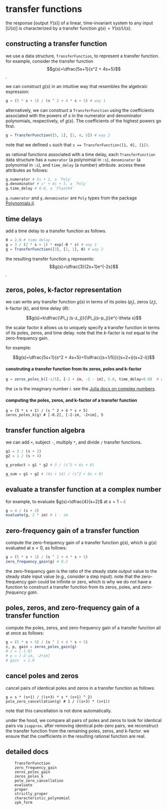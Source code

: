# transfer functions

the response [output $Y(s)$] of a linear, time-invariant system to any input [$U(s)$] is characterized by a transfer function $g(s)=Y(s)/U(s)$.

## constructing a transfer function

we use a data structure, `TransferFunction`, to represent a transfer function. for example, consider the transfer function
$$g(s)=\dfrac{5s+1}{s^2 + 4s+5}$$.

we can construct $g(s)$ in an intuitive way that resembles the algebraic expression:

```julia
g = (5 * s + 1) / (s ^ 2 + 4 * s + 5) # way 1
```

alternatively, we can construct a `TransferFunction` using the coefficients associated with the powers of $s$ in the numerator and denominator polynomials, respectively, of $g(s)$. The coefficients of the highest powers go first.
```julia
g = TransferFunction([5, 1], [1, 4, 5]) # way 2
```

note that we defined `s` such that `s == TransferFunction([1, 0], [1])`.

as rational functions associated with a time delay, each `TransferFunction` data structure has a `numerator` (a polynomial in `:s`), `denominator` (a polynomial in `:s`), and `time_delay` (a number) attribute. access these attributes as follows:

```julia
g.numerator # 5s + 1, a `Poly`
g.denominator # s² + 4s + 5, a `Poly`
g.time_delay # 0.0, a `Float64`
```

`g.numerator` and `g.denominator` are `Poly` types from the package [Polynomials.jl](https://github.com/JuliaMath/Polynomials.jl).

## time delays

add a time delay to a transfer function as follows. 

```julia
θ = 2.0 # time delay
g = 3 / (2 * s + 1) * exp(-θ * s) # way 1
g = TransferFunction([3], [2, 1], θ) # way 2
```

the resulting transfer function `g` represents:
$$g(s)=\dfrac{3}{2s+1}e^{-2s}$$.

## zeros, poles, k-factor representation

we can write any transfer function $g(s)$ in terms of its poles ($p_j$), zeros ($z_j$), k-factor ($k$), and time delay ($\theta$):

$$g(s)=k\dfrac{\Pi_j (s-z_j)}{\Pi_j(s-p_j)}e^{-\theta s}$$

the scalar factor $k$ allows us to uniquely specify a transfer function in terms of its poles, zeros, and time delay. note that the $k$-factor is not equal to the zero-frequency gain.

for example:

$$g(s)=\dfrac{5s+1}{s^2 + 4s+5}=5\dfrac{(s+1/5)}{(s+2+i)(s+2-i)}$$

#### construting a transfer function from its zeros, poles and k-factor

```julia
g = zeros_poles_k([-1/5], [-2 + im, -2 - im], 5.0, time_delay=0.0)  # way 3
```

the `im` is the imaginary number $i$. see the [Julia docs on complex numbers](https://docs.julialang.org/en/v1/manual/complex-and-rational-numbers/).

#### computing the poles, zeros, and k-factor of a transfer function

```
g = (5 * s + 1) / (s ^ 2 + 4 * s + 5)
zeros_poles_k(g) # [-0.2], [-2-im, -2+im], 5
```

## transfer function algebra

we can add `+`, subject `-`, multiply `*`, and divide `/` transfer functions.

```julia
g1 = 3 / (s + 2)
g2 = 1 / (s + 4)

g_product = g1 * g2 # 3 / (s^2 + 6s + 8)

g_sum = g1 + g2 # (4s + 14) / (s^2 + 6s + 8)
```

## evaluate a transfer function at a complex number

for example, to evaluate $g(s)=\dfrac{4}{s+2}$ at $s=1-i$:
```julia
g = 4 / (s + 2)
evaluate(g, 2 * im) # 1 - im
```

## zero-frequency gain of a transfer function

compute the zero-frequency gain of a transfer function $g(s)$, which is $g(s)$ evaluated at $s=0$, as follows:

```julia
g = (5 * s + 1) / (s ^ 2 + 4 * s + 5)
zero_frequency_gain(g) # 0.2
```

the zero-frequency gain is the ratio of the steady state output value to the steady state input value (e.g., consider a step input). note that the zero-frequency gain could be infinite or zero, which is why we do not have a function to construct a transfer function from its zeros, poles, and *zero-frequency gain*.

## poles, zeros, and zero-frequency gain of a transfer function

compute the poles, zeros, and zero-frequency gain of a transfer function all at once as follows:

```julia
g = (5 * s + 5) / (s ^ 2 + 4 * s + 5)
z, p, gain = zeros_poles_gain(g)
# z = [-1.0]
# p = [-2-im, -2+im]
# gain  = 1.0
```

## cancel poles and zeros

cancel pairs of identical poles and zeros in a transfer function as follows:

```
g = s * (s+1) / ((s+3) * s * (s+1) ^ 2)
pole_zero_cancellation(g) # 1 / ((s+3) * (s+1))
```

note that this cancellation is not done automatically.

under the hood, we compare all pairs of poles and zeros to look for identical pairs via `isapprox`. after removing identical pole-zero pairs, we reconstruct the transfer function from the remaining poles, zeros, and k-factor. we ensure that the coefficients in the resulting rational function are real.

## detailed docs

```@docs
    TransferFunction
    zero_frequency_gain
    zeros_poles_gain
    zeros_poles_k
    pole_zero_cancellation
    evaluate
    proper
    strictly_proper
    characteristic_polynomial
    zpk_form
```
